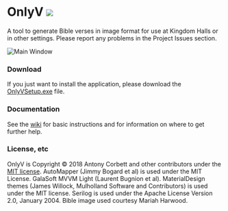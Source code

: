# OnlyV <img src="https://ci.appveyor.com/api/projects/status/8g9vu8mgy28m8h3p?svg=true">

A tool to generate Bible verses in image format for use at Kingdom Halls or in other settings. Please report any problems in the Project Issues section.

![Main Window](http://cv8.org.uk/soundbox/OnlyV/Images/MainWindow.png)

### Download

If you just want to install the application, please download the [OnlyVSetup.exe](https://github.com/AntonyCorbett/OnlyV/releases/latest) file.

### Documentation

See the [wiki](https://github.com/AntonyCorbett/OnlyV/wiki) for basic instructions and for information on where to get further help.

### License, etc

OnlyV is Copyright &copy; 2018 Antony Corbett and other contributors under the [MIT license](LICENSE). 
AutoMapper (Jimmy Bogard et al) is used under the MIT License. 
GalaSoft MVVM Light (Laurent Bugnion et al). 
MaterialDesign themes (James Willock, Mulholland Software and Contributors) is used under the MIT license. 
Serilog is used under the Apache License Version 2.0, January 2004.
Bible image used courtesy Mariah Harwood.

